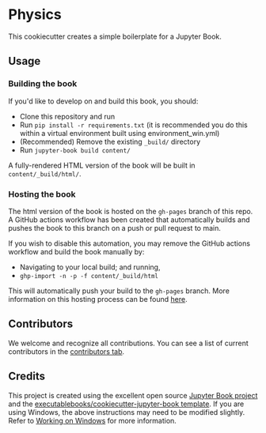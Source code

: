 # Physics

This cookiecutter creates a simple boilerplate for a Jupyter Book.

## Usage

### Building the book

If you'd like to develop on and build this book, you should:

- Clone this repository and run
- Run `pip install -r requirements.txt` (it is recommended you do this within a virtual environment built using environment_win.yml)
- (Recommended) Remove the existing `_build/` directory
- Run `jupyter-book build content/`

A fully-rendered HTML version of the book will be built in `content/_build/html/`.

### Hosting the book

The html version of the book is hosted on the `gh-pages` branch of this repo. A GitHub actions workflow has been created that automatically builds and pushes the book to this branch on a push or pull request to main.

If you wish to disable this automation, you may remove the GitHub actions workflow and build the book manually by:

- Navigating to your local build; and running,
- `ghp-import -n -p -f content/_build/html`

This will automatically push your build to the `gh-pages` branch. More information on this hosting process can be found [here](https://jupyterbook.org/publish/gh-pages.html#manually-host-your-book-with-github-pages).

## Contributors

We welcome and recognize all contributions. You can see a list of current contributors in the [contributors tab](https://github.com/opendata-education/en_Physics/graphs/contributors).

## Credits

This project is created using the excellent open source [Jupyter Book project](https://jupyterbook.org/) and the [executablebooks/cookiecutter-jupyter-book template](https://github.com/executablebooks/cookiecutter-jupyter-book). If you are using Windows, the above instructions may need to be modified slightly. Refer to [Working on Windows](https://jupyterbook.org/advanced/windows.html#working-on-windows) for more information. 
